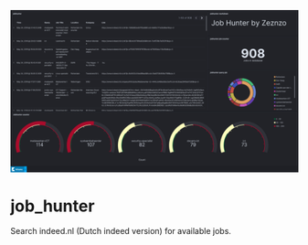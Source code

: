 ![alt text](./example.png)
# job_hunter
Search indeed.nl (Dutch indeed version) for available jobs.
